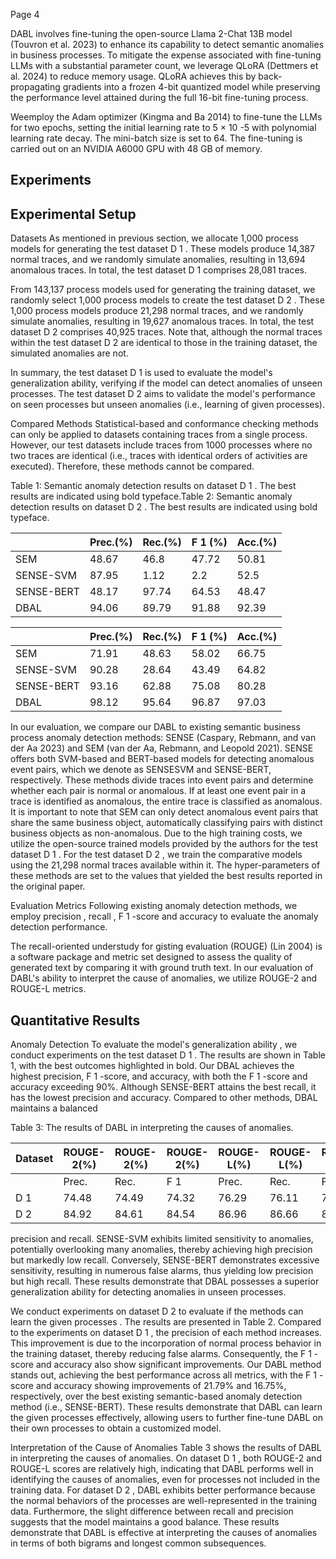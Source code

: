 Page 4

DABL involves fine-tuning the open-source Llama 2-Chat 13B model (Touvron et al. 2023) to enhance its capability to detect semantic anomalies in business processes. To mitigate the expense associated with fine-tuning LLMs with a substantial parameter count, we leverage QLoRA (Dettmers et al. 2024) to reduce memory usage. QLoRA achieves this by back-propagating gradients into a frozen 4-bit quantized model while preserving the performance level attained during the full 16-bit fine-tuning process.

Weemploy the Adam optimizer (Kingma and Ba 2014) to fine-tune the LLMs for two epochs, setting the initial learning rate to 5 × 10 -5 with polynomial learning rate decay. The mini-batch size is set to 64. The fine-tuning is carried out on an NVIDIA A6000 GPU with 48 GB of memory.

## Experiments

## Experimental Setup

Datasets As mentioned in previous section, we allocate 1,000 process models for generating the test dataset D 1 . These models produce 14,387 normal traces, and we randomly simulate anomalies, resulting in 13,694 anomalous traces. In total, the test dataset D 1 comprises 28,081 traces.

From 143,137 process models used for generating the training dataset, we randomly select 1,000 process models to create the test dataset D 2 . These 1,000 process models produce 21,298 normal traces, and we randomly simulate anomalies, resulting in 19,627 anomalous traces. In total, the test dataset D 2 comprises 40,925 traces. Note that, although the normal traces within the test dataset D 2 are identical to those in the training dataset, the simulated anomalies are not.

In summary, the test dataset D 1 is used to evaluate the model's generalization ability, verifying if the model can detect anomalies of unseen processes. The test dataset D 2 aims to validate the model's performance on seen processes but unseen anomalies (i.e., learning of given processes).

Compared Methods Statistical-based and conformance checking methods can only be applied to datasets containing traces from a single process. However, our test datasets include traces from 1000 processes where no two traces are identical (i.e., traces with identical orders of activities are executed). Therefore, these methods cannot be compared.

Table 1: Semantic anomaly detection results on dataset D 1 . The best results are indicated using bold typeface.Table 2: Semantic anomaly detection results on dataset D 2 . The best results are indicated using bold typeface.

|            |   Prec.(%) |   Rec.(%) |   F 1 (%) |   Acc.(%) |
|------------|------------|-----------|-----------|-----------|
| SEM        |      48.67 |     46.8  |     47.72 |     50.81 |
| SENSE-SVM  |      87.95 |      1.12 |      2.2  |     52.5  |
| SENSE-BERT |      48.17 |     97.74 |     64.53 |     48.47 |
| DBAL       |      94.06 |     89.79 |     91.88 |     92.39 |

|            |   Prec.(%) |   Rec.(%) |   F 1 (%) |   Acc.(%) |
|------------|------------|-----------|-----------|-----------|
| SEM        |      71.91 |     48.63 |     58.02 |     66.75 |
| SENSE-SVM  |      90.28 |     28.64 |     43.49 |     64.82 |
| SENSE-BERT |      93.16 |     62.88 |     75.08 |     80.28 |
| DBAL       |      98.12 |     95.64 |     96.87 |     97.03 |

In our evaluation, we compare our DABL to existing semantic business process anomaly detection methods: SENSE (Caspary, Rebmann, and van der Aa 2023) and SEM (van der Aa, Rebmann, and Leopold 2021). SENSE offers both SVM-based and BERT-based models for detecting anomalous event pairs, which we denote as SENSESVM and SENSE-BERT, respectively. These methods divide traces into event pairs and determine whether each pair is normal or anomalous. If at least one event pair in a trace is identified as anomalous, the entire trace is classified as anomalous. It is important to note that SEM can only detect anomalous event pairs that share the same business object, automatically classifying pairs with distinct business objects as non-anomalous. Due to the high training costs, we utilize the open-source trained models provided by the authors for the test dataset D 1 . For the test dataset D 2 , we train the comparative models using the 21,298 normal traces available within it. The hyper-parameters of these methods are set to the values that yielded the best results reported in the original paper.

Evaluation Metrics Following existing anomaly detection methods, we employ precision , recall , F 1 -score and accuracy to evaluate the anomaly detection performance.

The recall-oriented understudy for gisting evaluation (ROUGE) (Lin 2004) is a software package and metric set designed to assess the quality of generated text by comparing it with ground truth text. In our evaluation of DABL's ability to interpret the cause of anomalies, we utilize ROUGE-2 and ROUGE-L metrics.

## Quantitative Results

Anomaly Detection To evaluate the model's generalization ability , we conduct experiments on the test dataset D 1 . The results are shown in Table 1, with the best outcomes highlighted in bold. Our DBAL achieves the highest precision, F 1 -score, and accuracy, with both the F 1 -score and accuracy exceeding 90%. Although SENSE-BERT attains the best recall, it has the lowest precision and accuracy. Compared to other methods, DBAL maintains a balanced

Table 3: The results of DABL in interpreting the causes of anomalies.

| Dataset   | ROUGE-2(%)   | ROUGE-2(%)   | ROUGE-2(%)   | ROUGE-L(%)   | ROUGE-L(%)   | ROUGE-L(%)   |
|-----------|--------------|--------------|--------------|--------------|--------------|--------------|
|           | Prec.        | Rec.         | F 1          | Prec.        | Rec.         | F 1          |
| D 1       | 74.48        | 74.49        | 74.32        | 76.29        | 76.11        | 76.02        |
| D 2       | 84.92        | 84.61        | 84.54        | 86.96        | 86.66        | 86.56        |

precision and recall. SENSE-SVM exhibits limited sensitivity to anomalies, potentially overlooking many anomalies, thereby achieving high precision but markedly low recall. Conversely, SENSE-BERT demonstrates excessive sensitivity, resulting in numerous false alarms, thus yielding low precision but high recall. These results demonstrate that DBAL possesses a superior generalization ability for detecting anomalies in unseen processes.

We conduct experiments on dataset D 2 to evaluate if the methods can learn the given processes . The results are presented in Table 2. Compared to the experiments on dataset D 1 , the precision of each method increases. This improvement is due to the incorporation of normal process behavior in the training dataset, thereby reducing false alarms. Consequently, the F 1 -score and accuracy also show significant improvements. Our DABL method stands out, achieving the best performance across all metrics, with the F 1 -score and accuracy showing improvements of 21.79% and 16.75%, respectively, over the best existing semantic-based anomaly detection method (i.e., SENSE-BERT). These results demonstrate that DABL can learn the given processes effectively, allowing users to further fine-tune DABL on their own processes to obtain a customized model.

Interpretation of the Cause of Anomalies Table 3 shows the results of DABL in interpreting the causes of anomalies. On dataset D 1 , both ROUGE-2 and ROUGE-L scores are relatively high, indicating that DABL performs well in identifying the causes of anomalies, even for processes not included in the training data. For dataset D 2 , DABL exhibits better performance because the normal behaviors of the processes are well-represented in the training data. Furthermore, the slight difference between recall and precision suggests that the model maintains a good balance. These results demonstrate that DABL is effective at interpreting the causes of anomalies in terms of both bigrams and longest common subsequences.